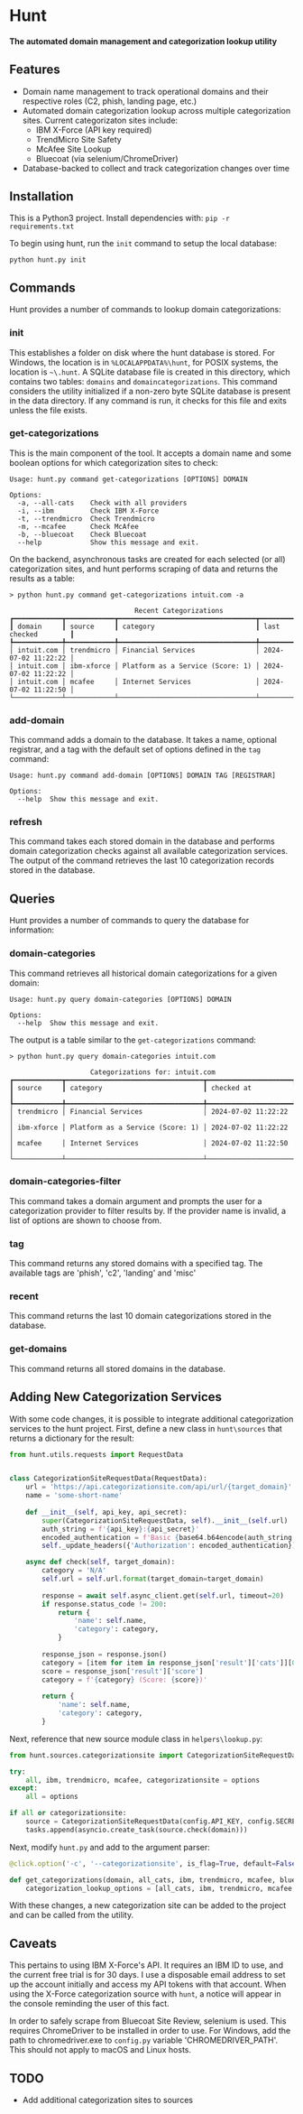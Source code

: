 # Hunt

#### The automated domain management and categorization lookup utility


## Features

* Domain name management to track operational domains and their respective roles (C2, phish, landing page, etc.)
* Automated domain categorization lookup across multiple categorization sites. Current categorizaton sites include:
  * IBM X-Force (API key required)
  * TrendMicro Site Safety
  * McAfee Site Lookup
  * Bluecoat (via selenium/ChromeDriver)
* Database-backed to collect and track categorization changes over time

## Installation

This is a Python3 project. Install dependencies with: `pip -r requirements.txt`

To begin using hunt, run the `init` command to setup the local database:

```
python hunt.py init
```

## Commands

Hunt provides a number of commands to lookup domain categorizations:

### init

This establishes a folder on disk where the hunt database is stored. For Windows, the location is in `%LOCALAPPDATA%\hunt`, for POSIX systems, the location is `~\.hunt`. A SQLite database file is created in this directory, which contains two tables: `domains` and `domaincategorizations`. This command considers the utility initialized if a non-zero byte SQLite database is present in the data directory. If any command is run, it checks for this file and exits unless the file exists.


### get-categorizations

This is the main component of the tool. It accepts a domain name and some boolean options for which categorization sites to check:

```
Usage: hunt.py command get-categorizations [OPTIONS] DOMAIN

Options:
  -a, --all-cats    Check with all providers
  -i, --ibm         Check IBM X-Force
  -t, --trendmicro  Check Trendmicro
  -m, --mcafee      Check McAfee
  -b, --bluecoat    Check Bluecoat
  --help            Show this message and exit.
```

On the backend, asynchronous tasks are created for each selected (or all) categorization sites, and hunt performs scraping of data and returns the results as a table:

```
> python hunt.py command get-categorizations intuit.com -a

                               Recent Categorizations
┏━━━━━━━━━━━━┳━━━━━━━━━━━━┳━━━━━━━━━━━━━━━━━━━━━━━━━━━━━━━━━━┳━━━━━━━━━━━━━━━━━━━━━┓
┃ domain     ┃ source     ┃ category                         ┃ last checked        ┃
┡━━━━━━━━━━━━╇━━━━━━━━━━━━╇━━━━━━━━━━━━━━━━━━━━━━━━━━━━━━━━━━╇━━━━━━━━━━━━━━━━━━━━━┩
│ intuit.com │ trendmicro │ Financial Services               │ 2024-07-02 11:22:22 │
│ intuit.com │ ibm-xforce │ Platform as a Service (Score: 1) │ 2024-07-02 11:22:22 │
│ intuit.com │ mcafee     │ Internet Services                │ 2024-07-02 11:22:50 │
└────────────┴────────────┴──────────────────────────────────┴─────────────────────┘
```

### add-domain

This command adds a domain to the database. It takes a name, optional registrar, and a tag with the default set of options defined in the `tag` command:

```
Usage: hunt.py command add-domain [OPTIONS] DOMAIN TAG [REGISTRAR]

Options:
  --help  Show this message and exit.
```

### refresh

This command takes each stored domain in the database and performs domain categorization checks against all available categorization services. The output of the command retrieves the last 10 categorization records stored in the database.

## Queries

Hunt provides a number of commands to query the database for information:

### domain-categories

This command retrieves all historical domain categorizations for a given domain:

```
Usage: hunt.py query domain-categories [OPTIONS] DOMAIN

Options:
  --help  Show this message and exit.
```

The output is a table similar to the `get-categorizations` command:

```
> python hunt.py query domain-categories intuit.com

                    Categorizations for: intuit.com
┏━━━━━━━━━━━━┳━━━━━━━━━━━━━━━━━━━━━━━━━━━━━━━━━━┳━━━━━━━━━━━━━━━━━━━━━┓
┃ source     ┃ category                         ┃ checked at          ┃
┡━━━━━━━━━━━━╇━━━━━━━━━━━━━━━━━━━━━━━━━━━━━━━━━━╇━━━━━━━━━━━━━━━━━━━━━┩
│ trendmicro │ Financial Services               │ 2024-07-02 11:22:22 │
│ ibm-xforce │ Platform as a Service (Score: 1) │ 2024-07-02 11:22:22 │
│ mcafee     │ Internet Services                │ 2024-07-02 11:22:50 │
└────────────┴──────────────────────────────────┴─────────────────────┘
```

### domain-categories-filter

This command takes a domain argument and prompts the user for a categorization provider to filter results by. If the provider name is invalid, a list of options are shown to choose from.

### tag

This command returns any stored domains with a specified tag. The available tags are 'phish', 'c2', 'landing' and 'misc'

### recent

This command returns the last 10 domain categorizations stored in the database.

### get-domains

This command returns all stored domains in the database.


## Adding New Categorization Services

With some code changes, it is possible to integrate additional categorization services to the hunt project. First, define a new class in `hunt\sources` that returns a dictionary for the result:

```python
from hunt.utils.requests import RequestData


class CategorizationSiteRequestData(RequestData):
    url = 'https://api.categorizationsite.com/api/url/{target_domain}'
    name = 'some-short-name'
    
    def __init__(self, api_key, api_secret):
        super(CategorizationSiteRequestData, self).__init__(self.url)
        auth_string = f'{api_key}:{api_secret}'
        encoded_authentication = f'Basic {base64.b64encode(auth_string.encode("utf-8")).decode("utf-8")}'
        self._update_headers({'Authorization': encoded_authentication})

    async def check(self, target_domain):
        category = 'N/A'
        self.url = self.url.format(target_domain=target_domain)
        
        response = await self.async_client.get(self.url, timeout=20)
        if response.status_code != 200:
            return {
                'name': self.name,
                'category': category,
            }
        
        response_json = response.json()
        category = [item for item in response_json['result']['cats']][0]
        score = response_json['result']['score']
        category = f'{category} (Score: {score})'
        
        return {
            'name': self.name,
            'category': category,
        }
```

Next, reference that new source module class in `helpers\lookup.py`:

```python
from hunt.sources.categorizationsite import CategorizationSiteRequestData

try:
    all, ibm, trendmicro, mcafee, categorizationsite = options
except:
    all = options

if all or categorizationsite:
    source = CategorizationSiteRequestData(config.API_KEY, config.SECRET_KEY)
    tasks.append(asyncio.create_task(source.check(domain)))
```

Next, modify `hunt.py` and add to the argument parser:

```python
@click.option('-c', '--categorizationsite', is_flag=True, default=False, help='Check Categorization Site')

def get_categorizations(domain, all_cats, ibm, trendmicro, mcafee, bluecoat, categorizationsite):
    categorization_lookup_options = [all_cats, ibm, trendmicro, mcafee, bluecoat, categorizationsite]
```

With these changes, a new categorization site can be added to the project and can be called from the utility.

## Caveats

This pertains to using IBM X-Force's API. It requires an IBM ID to use, and the current free trial is for 30 days. I use a disposable email address to set up the account initially and access my API tokens with that account. When using the X-Force categorization source with `hunt`, a notice will appear in the console reminding the user of this fact.

In order to safely scrape from Bluecoat Site Review, selenium is used. This requires ChromeDriver to be installed in order to use. For Windows, add the path to chromedriver.exe to `config.py` variable 'CHROMEDRIVER_PATH'. This should not apply to macOS and Linux hosts.

## TODO

* Add additional categorization sites to sources